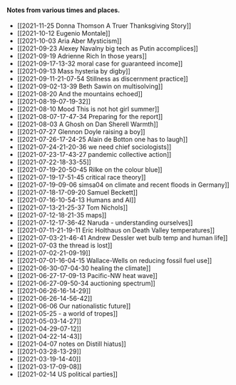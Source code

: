 #### Notes from various times and places.

- [[2021-11-25 Donna Thomson A Truer Thanksgiving Story]]
- [[2021-10-12 Eugenio Montale]]
- [[2021-10-03 Aria Aber Mysticism]]
- [[2021-09-23 Alexey Navalny big tech as Putin accomplices]]
- [[2021-09-19 Adrienne Rich In those years]]
- [[2021-09-17-13-32 moral case for guaranteed income]]
- [[2021-09-13 Mass hysteria by digby]]
- [[2021-09-11-21-07-54 Stillness as discernment practice]]
- [[2021-09-02-13-39 Beth Sawin on multisolving]]
- [[2021-08-20 And the mountains echoed]]
- [[2021-08-19-07-19-32]]
- [[2021-08-10 Mood This is not hot girl summer]]
- [[2021-08-07-17-47-34 Preparing for the report]]
- [[2021-08-03 A Ghosh on Dan Sherell Warmth]]
- [[2021-07-27 Glennon Doyle raising a boy]]
- [[2021-07-26-17-24-25 Alain de Botton one has to laugh]]
- [[2021-07-24-21-20-36 we need chief sociologists]]
- [[2021-07-23-17-43-27 pandemic collective action]]
- [[2021-07-22-18-33-55]]
- [[2021-07-19-20-50-45 Rilke on the colour blue]]
- [[2021-07-19-17-51-45 critical race theory]]
- [[2021-07-19-09-06 simsa04 on climate and recent floods in Germany]]
- [[2021-07-18-17-09-20 Samuel Beckett]]
- [[2021-07-16-10-54-13 Humans and AI]]
- [[2021-07-13-21-25-37 Tom Nichols]]
- [[2021-07-12-18-21-35 maps]]
- [[2021-07-12-17-36-42 Naruda - understanding ourselves]]
- [[2021-07-11-21-19-11 Eric Holthaus on Death Valley temperatures]]
- [[2021-07-03-21-46-41 Andrew Dessler wet bulb temp and human life]]
- [[2021-07-03 the thread is lost]]
- [[2021-07-02-21-09-19]]
- [[2021-07-01-16-04-15 Wallace-Wells on reducing fossil fuel use]]
- [[2021-06-30-07-04-30 healing the climate]]
- [[2021-06-27-17-09-13 Pacific-NW heat wave]]
- [[2021-06-27-09-50-34 auctioning spectrum]]
- [[2021-06-26-16-14-29]]
- [[2021-06-26-14-56-42]]
- [[2021-06-06 Our nationalistic future]]
- [[2021-05-25 - a world of tropes]]
- [[2021-05-03-14-27]]
- [[2021-04-29-07-12]]
- [[2021-04-22-14-43]]
- [[2021-04-07 notes on Distill hiatus]]
- [[2021-03-28-13-29]]
- [[2021-03-19-14-40]]
- [[2021-03-17-09-08]]
- [[2021-02-14 US political parties]]
